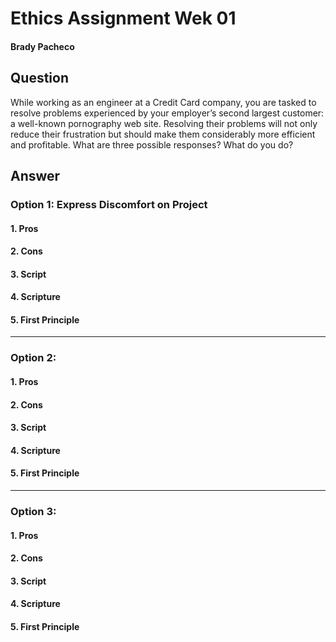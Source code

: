# Ethics Assignment Wek 01
#### Brady Pacheco

## Question

While working as an engineer at a Credit Card company, you are tasked to resolve problems experienced by your employer’s second largest customer: a well-known pornography web site. Resolving their problems will not only reduce their frustration but should make them considerably more efficient and profitable. What are three possible responses? What do you do?

## Answer

### Option 1: Express Discomfort on Project
#### 1. Pros
#### 2. Cons
#### 3. Script
#### 4. Scripture
#### 5. First Principle

***

### Option 2: 
#### 1. Pros
#### 2. Cons
#### 3. Script
#### 4. Scripture
#### 5. First Principle

***

### Option 3: 
#### 1. Pros
#### 2. Cons
#### 3. Script
#### 4. Scripture
#### 5. First Principle
